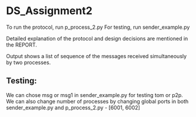 # DS_Assignment2

To run the protocol, run p_process_2.py 
For testing, run sender_example.py

Detailed explanation of the protocol and design decisions are mentioned in the REPORT.

Output shows a list of sequence of the messages received simultaneously by two processes.


## Testing:
We can chose msg or msg1 in sender_example.py for testing tom or p2p.
We can also change number of processes by changing global ports in both sender_example.py and p_process_2.py - [6001, 6002]

